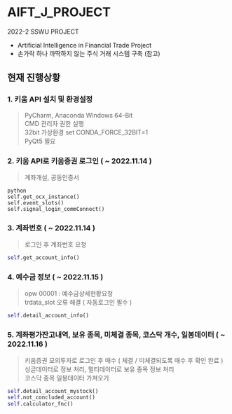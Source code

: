# AIFT_J_PROJECT

2022-2 SSWU PROJECT  
* Artificial Intelligence in Financial Trade Project  
* 손가락 하나 까딱하지 않는 주식 거래 시스템 구축 (참고)  
 
## 현재 진행상황  

### 1. 키움 API 설치 및 환경설정  

> PyCharm, Anaconda Windows 64-Bit   
> CMD 관리자 권한 실행  
> 32bit 가상환경 set CONDA_FORCE_32BIT=1  
> PyQt5 필요  

### 2. 키움 API로 키움증권 로그인 ( ~ 2022.11.14 )  

> 계좌개설, 공동인증서  
 
 ```
python 
self.get_ocx_instance()  
self.event_slots()  
self.signal_login_commConnect()  
```

### 3. 계좌번호  ( ~ 2022.11.14 )  

> 로그인 후 계좌번호 요청  

 ```python  
self.get_account_info()  
 ```

### 4. 예수금 정보 ( ~ 2022.11.15 )  

> opw 00001 : 예수금상세현황요청  
>trdata_slot 오류 해결 ( 자동로그인 필수 )  

 ```python  
self.detail_account_info()  
 ```

### 5. 계좌평가잔고내역, 보유 종목, 미체결 종목, 코스닥 개수, 일봉데이터 ( ~ 2022.11.16 )  

> 키움증권 모의투자로 로그인 후 매수 ( 체결 / 미체결되도록 매수 후 확인 완료 )  
> 싱글데이터로 정보 처리, 멀티데이터로 보유 종목 정보 처리  
> 코스닥 종목 일봉데이터 가져오기  

 ``` python  
self.detail_account_mystock()  
self.not_concluded_account()   
self.calculator_fnc()  
 ```
